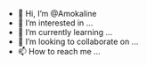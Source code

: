 - 👋 Hi, I’m @Amokaline
- 👀 I’m interested in ...
- 🌱 I’m currently learning ...
- 💞️ I’m looking to collaborate on ...
- 📫 How to reach me ...

<!---
Amokaline/Amokaline is a ✨ special ✨ repository because its `README.md` (this file) appears on your GitHub profile.
You can click the Preview link to take a look at your changes.
--->
